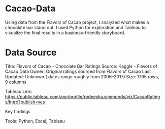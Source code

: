 # Cacao-Data
Using data from the Flavors of Cacao project, I analyzed what makes a chocolate bar stand out. I used Python for exploration and Tableau to visualize the final results in a business-friendly storyboard.

# Data Source

Title: Flavors of Cacao - Chocolate Bar Ratings
Source: Kaggle - Flavors of Cacao
Data Owner: Original ratings sourced from Flavors of Cacao
Last Updated: Unknown (
dates range roughly from 2006–2017)
Size: 1795 rows, 9 columns

Tableau Link: https://public.tableau.com/app/profile/rodeesha.simmonds/viz/CacaoRatings/Intro?publish=yes

Key findings

Tools: Python, Excel, Tableau
